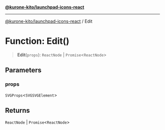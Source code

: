 [**@kurone-kito/launchpad-icons-react**](../README.md)

***

[@kurone-kito/launchpad-icons-react](../globals.md) / Edit

# Function: Edit()

> **Edit**(`props`): `ReactNode` \| `Promise`\<`ReactNode`\>

## Parameters

### props

`SVGProps`\<`SVGSVGElement`\>

## Returns

`ReactNode` \| `Promise`\<`ReactNode`\>
